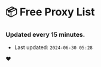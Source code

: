 # :package: Free Proxy List
### Updated every 15 minutes.

- Last updated: `2024-06-30 05:28`

:heart:
